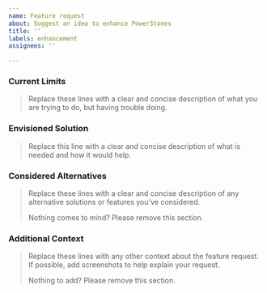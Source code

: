 ```yaml
---
name: Feature request
about: Suggest an idea to enhance PowerStones
title: ''
labels: enhancement
assignees: ''

---
```


### Current Limits
> Replace these lines with a clear and concise description of what you are trying to do, but having
> trouble doing.

### Envisioned Solution
> Replace this line with a clear and concise description of what is needed and how it would help.

### Considered Alternatives
> Replace these lines with a clear and concise description of any alternative solutions or features you've
> considered.
>
> Nothing comes to mind? Please remove this section.

### Additional Context
> Replace these lines with any other context about the feature request.
> If possible, add screenshots to help explain your request.
>
> Nothing to add? Please remove this section.
